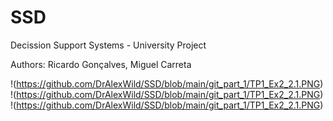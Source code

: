 # SSD
Decission Support Systems - University Project

Authors: Ricardo Gonçalves, Miguel Carreta

!(https://github.com/DrAlexWild/SSD/blob/main/git_part_1/TP1_Ex2_2.1.PNG)
!(https://github.com/DrAlexWild/SSD/blob/main/git_part_1/TP1_Ex2_2.1.PNG)
!(https://github.com/DrAlexWild/SSD/blob/main/git_part_1/TP1_Ex2_2.1.PNG)
